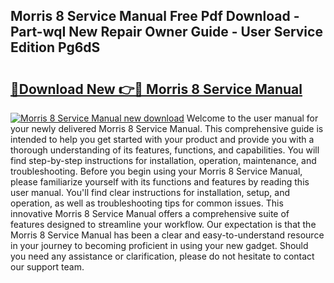 ## Morris 8 Service Manual Free Pdf Download - Part-wqI New Repair Owner Guide - User Service Edition Pg6dS

# <h2><a href="http://bc73486.oget.top/?id=Morris+8+Service+Manual">🔗Download New 👉🔴 Morris 8 Service Manual</a></h2>

[![Morris 8 Service Manual new download](https://i.imgur.com/5g1atiW.png)](http://bc73486.oget.top/?id=Morris+8+Service+Manual)
Welcome to the user manual for your newly delivered Morris 8 Service Manual. This comprehensive guide is intended to help you get started with your product and provide you with a thorough understanding of its features, functions, and capabilities. You will find step-by-step instructions for installation, operation, maintenance, and troubleshooting. Before you begin using your Morris 8 Service Manual, please familiarize yourself with its functions and features by reading this user manual. You'll find clear instructions for installation, setup, and operation, as well as troubleshooting tips for common issues. This innovative Morris 8 Service Manual offers a comprehensive suite of features designed to streamline your workflow. Our expectation is that the Morris 8 Service Manual has been a clear and easy-to-understand resource in your journey to becoming proficient in using your new gadget. Should you need any assistance or clarification, please do not hesitate to contact our support team.
